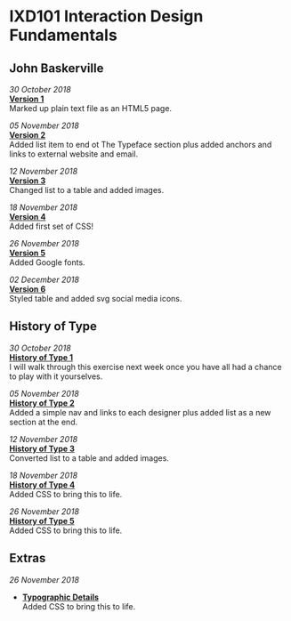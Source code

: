 IXD101 Interaction Design Fundamentals
======================================

John Baskerville
---------------

*30 October 2018*<br>
**[Version 1](https://eleventhirty.github.io/john_baskerville/baskerville1.html)**  
Marked up plain text file as an HTML5 page.

*05 November 2018*<br>
**[Version 2](https://eleventhirty.github.io/john_baskerville/baskerville2.html)**  
Added list item to end ot The Typeface section plus added anchors and links to external website and email.

*12 November 2018*<br>
**[Version 3](https://eleventhirty.github.io/john_baskerville/baskerville3.html)**  
Changed list to a table and added images.

*18 November 2018*<br>
**[Version 4](https://eleventhirty.github.io/john_baskerville/baskerville4.html)**  
Added first set of CSS!

*26 November 2018*<br>
**[Version 5](https://eleventhirty.github.io/john_baskerville/baskerville5.html)**  
Added Google fonts.

*02 December 2018*<br>
**[Version 6](https://eleventhirty.github.io/john_baskerville/baskerville6.html)**  
Styled table and added svg social media icons.

History of Type
---------------

*30 October 2018*<br>
**[History of Type 1](https://eleventhirty.github.io/john_baskerville/history1.html)**  
  I will walk through this exercise next week once you have all had a chance to play with it yourselves.
  
  
*05 November 2018*<br>
**[History of Type 2](https://eleventhirty.github.io/john_baskerville/history2.html)**     
Added a simple nav and links to each designer plus added list as a new section at the end.  


*12 November 2018*<br>
**[History of Type 3](https://eleventhirty.github.io/john_baskerville/history3.html)**      
Converted list to a table and added images. 

*18 November 2018*<br>
**[History of Type 4](https://eleventhirty.github.io/john_baskerville/history4.html)**      
Added CSS to bring this to life. 

*26 November 2018*<br>
**[History of Type 5](https://eleventhirty.github.io/john_baskerville/history5.html)**      
Added CSS to bring this to life. 

Extras
------

*26 November 2018*<br>
- **[Typographic Details](https://eleventhirty.github.io/john_baskerville/typographic-details.html)**      
Added CSS to bring this to life. 